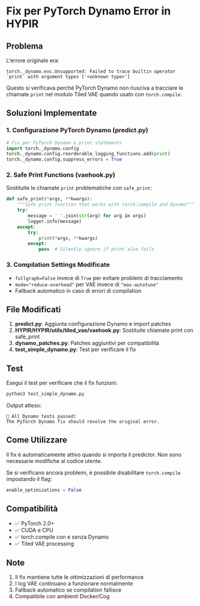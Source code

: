 # Fix per PyTorch Dynamo Error in HYPIR

## Problema
L'errore originale era:
```
torch._dynamo.exc.Unsupported: Failed to trace builtin operator `print` with argument types ['<unknown type>']
```

Questo si verificava perché PyTorch Dynamo non riusciva a tracciare le chiamate `print` nel modulo Tiled VAE quando usato con `torch.compile`.

## Soluzioni Implementate

### 1. Configurazione PyTorch Dynamo (predict.py)
```python
# Fix per PyTorch Dynamo e print statements
import torch._dynamo.config
torch._dynamo.config.reorderable_logging_functions.add(print)
torch._dynamo.config.suppress_errors = True
```

### 2. Safe Print Functions (vaehook.py)
Sostituite le chiamate `print` problematiche con `safe_print`:
```python
def safe_print(*args, **kwargs):
    """Safe print function that works with torch.compile and Dynamo"""
    try:
        message = ' '.join(str(arg) for arg in args)
        logger.info(message)
    except:
        try:
            print(*args, **kwargs)
        except:
            pass  # Silently ignore if print also fails
```

### 3. Compilation Settings Modificate
- `fullgraph=False` invece di `True` per evitare problemi di tracciamento
- `mode="reduce-overhead"` per VAE invece di `"max-autotune"`
- Fallback automatico in caso di errori di compilation

## File Modificati

1. **predict.py**: Aggiunta configurazione Dynamo e import patches
2. **HYPIR/HYPIR/utils/tiled_vae/vaehook.py**: Sostituite chiamate print con safe_print
3. **dynamo_patches.py**: Patches aggiuntivi per compatibilità
4. **test_simple_dynamo.py**: Test per verificare il fix

## Test
Esegui il test per verificare che il fix funzioni:
```bash
python3 test_simple_dynamo.py
```

Output atteso:
```
🎉 All Dynamo tests passed!
The PyTorch Dynamo fix should resolve the original error.
```

## Come Utilizzare

Il fix è automaticamente attivo quando si importa il predictor. Non sono necessarie modifiche al codice utente.

Se si verificano ancora problemi, è possibile disabilitare `torch.compile` impostando il flag:
```python
enable_optimizations = False
```

## Compatibilità

- ✅ PyTorch 2.0+
- ✅ CUDA e CPU
- ✅ torch.compile con e senza Dynamo
- ✅ Tiled VAE processing

## Note

1. Il fix mantiene tutte le ottimizzazioni di performance
2. I log VAE continuano a funzionare normalmente  
3. Fallback automatico se compilation fallisce
4. Compatibile con ambienti Docker/Cog
